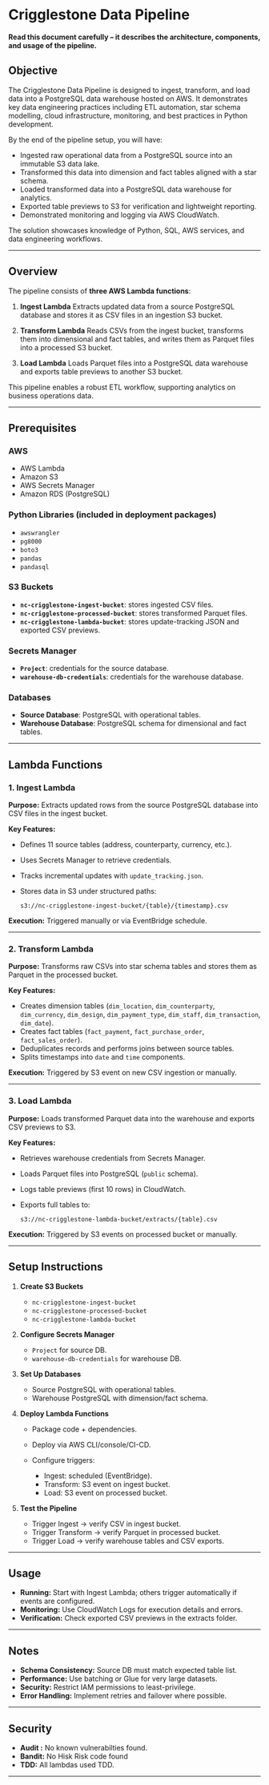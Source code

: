 # Crigglestone Data Pipeline

**Read this document carefully – it describes the architecture, components, and usage of the pipeline.**

## Objective

The Crigglestone Data Pipeline is designed to ingest, transform, and load data into a PostgreSQL data warehouse hosted on AWS. It demonstrates key data engineering practices including ETL automation, star schema modelling, cloud infrastructure, monitoring, and best practices in Python development.

By the end of the pipeline setup, you will have:

* Ingested raw operational data from a PostgreSQL source into an immutable S3 data lake.
* Transformed this data into dimension and fact tables aligned with a star schema.
* Loaded transformed data into a PostgreSQL data warehouse for analytics.
* Exported table previews to S3 for verification and lightweight reporting.
* Demonstrated monitoring and logging via AWS CloudWatch.

The solution showcases knowledge of Python, SQL, AWS services, and data engineering workflows.

---

## Overview

The pipeline consists of **three AWS Lambda functions**:

1. **Ingest Lambda**
   Extracts updated data from a source PostgreSQL database and stores it as CSV files in an ingestion S3 bucket.

2. **Transform Lambda**
   Reads CSVs from the ingest bucket, transforms them into dimensional and fact tables, and writes them as Parquet files into a processed S3 bucket.

3. **Load Lambda**
   Loads Parquet files into a PostgreSQL data warehouse and exports table previews to another S3 bucket.

This pipeline enables a robust ETL workflow, supporting analytics on business operations data.

---

## Prerequisites

### AWS

* AWS Lambda
* Amazon S3
* AWS Secrets Manager
* Amazon RDS (PostgreSQL)

### Python Libraries (included in deployment packages)

* `awswrangler`
* `pg8000`
* `boto3`
* `pandas`
* `pandasql`

### S3 Buckets

* **`nc-crigglestone-ingest-bucket`**: stores ingested CSV files.
* **`nc-crigglestone-processed-bucket`**: stores transformed Parquet files.
* **`nc-crigglestone-lambda-bucket`**: stores update-tracking JSON and exported CSV previews.

### Secrets Manager

* **`Project`**: credentials for the source database.
* **`warehouse-db-credentials`**: credentials for the warehouse database.

### Databases

* **Source Database**: PostgreSQL with operational tables.
* **Warehouse Database**: PostgreSQL schema for dimensional and fact tables.

---

## Lambda Functions

### 1. Ingest Lambda

**Purpose:** Extracts updated rows from the source PostgreSQL database into CSV files in the ingest bucket.

**Key Features:**

* Defines 11 source tables (address, counterparty, currency, etc.).
* Uses Secrets Manager to retrieve credentials.
* Tracks incremental updates with `update_tracking.json`.
* Stores data in S3 under structured paths:

  ```
  s3://nc-crigglestone-ingest-bucket/{table}/{timestamp}.csv
  ```

**Execution:** Triggered manually or via EventBridge schedule.


---

### 2. Transform Lambda

**Purpose:** Transforms raw CSVs into star schema tables and stores them as Parquet in the processed bucket.

**Key Features:**

* Creates dimension tables (`dim_location`, `dim_counterparty`, `dim_currency`, `dim_design`, `dim_payment_type`, `dim_staff`, `dim_transaction`, `dim_date`).
* Creates fact tables (`fact_payment`, `fact_purchase_order`, `fact_sales_order`).
* Deduplicates records and performs joins between source tables.
* Splits timestamps into `date` and `time` components.

**Execution:** Triggered by S3 event on new CSV ingestion or manually.

---

### 3. Load Lambda

**Purpose:** Loads transformed Parquet data into the warehouse and exports CSV previews to S3.

**Key Features:**

* Retrieves warehouse credentials from Secrets Manager.
* Loads Parquet files into PostgreSQL (`public` schema).
* Logs table previews (first 10 rows) in CloudWatch.
* Exports full tables to:

  ```
  s3://nc-crigglestone-lambda-bucket/extracts/{table}.csv
  ```

**Execution:** Triggered by S3 events on processed bucket or manually.


---

## Setup Instructions

1. **Create S3 Buckets**

   * `nc-crigglestone-ingest-bucket`
   * `nc-crigglestone-processed-bucket`
   * `nc-crigglestone-lambda-bucket`

2. **Configure Secrets Manager**

   * `Project` for source DB.
   * `warehouse-db-credentials` for warehouse DB.

3. **Set Up Databases**

   * Source PostgreSQL with operational tables.
   * Warehouse PostgreSQL with dimension/fact schema.

4. **Deploy Lambda Functions**

   * Package code + dependencies.
   * Deploy via AWS CLI/console/CI-CD.
   * Configure triggers:

     * Ingest: scheduled (EventBridge).
     * Transform: S3 event on ingest bucket.
     * Load: S3 event on processed bucket.

5. **Test the Pipeline**

   * Trigger Ingest → verify CSV in ingest bucket.
   * Trigger Transform → verify Parquet in processed bucket.
   * Trigger Load → verify warehouse tables and CSV exports.

---

## Usage

* **Running:** Start with Ingest Lambda; others trigger automatically if events are configured.
* **Monitoring:** Use CloudWatch Logs for execution details and errors.
* **Verification:** Check exported CSV previews in the extracts folder.

---

## Notes

* **Schema Consistency:** Source DB must match expected table list.
* **Performance:** Use batching or Glue for very large datasets.
* **Security:** Restrict IAM permissions to least-privilege.
* **Error Handling:** Implement retries and failover where possible.

---

## Security

* **Audit :** No known vulnerabilties found.
* **Bandit:** No Hisk Risk code found
* **TDD:** All lambdas used TDD.

---

